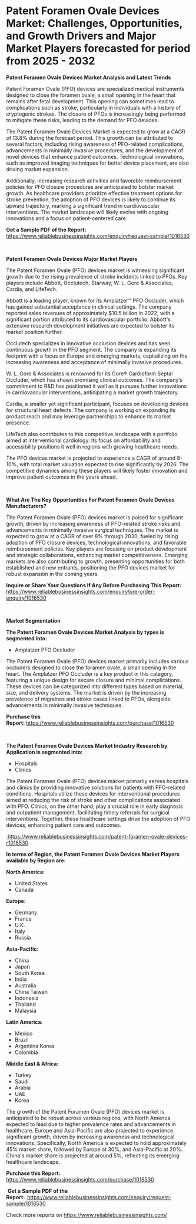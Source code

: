 <p><h1>Patent Foramen Ovale Devices Market: Challenges, Opportunities, and Growth Drivers and Major Market Players forecasted for period from 2025 - 2032</h1></p><p><strong>Patent Foramen Ovale Devices Market Analysis and Latest Trends</strong></p>
<p><p>Patent Foramen Ovale (PFO) devices are specialized medical instruments designed to close the foramen ovale, a small opening in the heart that remains after fetal development. This opening can sometimes lead to complications such as stroke, particularly in individuals with a history of cryptogenic strokes. The closure of PFOs is increasingly being performed to mitigate these risks, leading to the demand for PFO devices.</p><p>The Patent Foramen Ovale Devices Market is expected to grow at a CAGR of 13.8% during the forecast period. This growth can be attributed to several factors, including rising awareness of PFO-related complications, advancements in minimally invasive procedures, and the development of novel devices that enhance patient outcomes. Technological innovations, such as improved imaging techniques for better device placement, are also driving market expansion.</p><p>Additionally, increasing research activities and favorable reimbursement policies for PFO closure procedures are anticipated to bolster market growth. As healthcare providers prioritize effective treatment options for stroke prevention, the adoption of PFO devices is likely to continue its upward trajectory, marking a significant trend in cardiovascular interventions. The market landscape will likely evolve with ongoing innovations and a focus on patient-centered care.</p></p>
<p><strong>Get a Sample PDF of the Report:&nbsp;</strong> <a href="https://www.reliablebusinessinsights.com/enquiry/request-sample/1016530?utm_campaign=1950&utm_medium=2&utm_source=Github&utm_content=ia&utm_term=21032025&utm_id=patent-foramen-ovale-devices">https://www.reliablebusinessinsights.com/enquiry/request-sample/1016530</a></p>
<p>&nbsp;</p>
<p><strong>Patent Foramen Ovale Devices Major Market Players</strong></p>
<p><p>The Patent Foramen Ovale (PFO) devices market is witnessing significant growth due to the rising prevalence of stroke incidents linked to PFOs. Key players include Abbott, Occlutech, Starway, W. L. Gore & Associates, Cardia, and LifeTech. </p><p>Abbott is a leading player, known for its Amplatzer™ PFO Occluder, which has gained substantial acceptance in clinical settings. The company reported sales revenues of approximately $10.5 billion in 2022, with a significant portion attributed to its cardiovascular portfolio. Abbott's extensive research development initiatives are expected to bolster its market position further.</p><p>Occlutech specializes in innovative occlusion devices and has seen continuous growth in the PFO segment. The company is expanding its footprint with a focus on Europe and emerging markets, capitalizing on the increasing awareness and acceptance of minimally invasive procedures. </p><p>W. L. Gore & Associates is renowned for its Gore® Cardioform Septal Occluder, which has shown promising clinical outcomes. The company’s commitment to R&D has positioned it well as it pursues further innovations in cardiovascular interventions, anticipating a market growth trajectory.</p><p>Cardia, a smaller yet significant participant, focuses on developing devices for structural heart defects. The company is working on expanding its product reach and may leverage partnerships to enhance its market presence.</p><p>LifeTech also contributes to this competitive landscape with a portfolio aimed at interventional cardiology. Its focus on affordability and accessibility positions it well in regions with growing healthcare needs. </p><p>The PFO devices market is projected to experience a CAGR of around 8-10%, with total market valuation expected to rise significantly by 2026. The competitive dynamics among these players will likely foster innovation and improve patient outcomes in the years ahead.</p></p>
<p>&nbsp;</p>
<p><strong>What Are The Key Opportunities For Patent Foramen Ovale Devices Manufacturers?</strong></p>
<p><p>The Patent Foramen Ovale (PFO) devices market is poised for significant growth, driven by increasing awareness of PFO-related stroke risks and advancements in minimally invasive surgical techniques. The market is expected to grow at a CAGR of over 8% through 2030, fueled by rising adoption of PFO closure devices, technological innovations, and favorable reimbursement policies. Key players are focusing on product development and strategic collaborations, enhancing market competitiveness. Emerging markets are also contributing to growth, presenting opportunities for both established and new entrants, positioning the PFO devices market for robust expansion in the coming years.</p></p>
<p><strong>Inquire or Share Your Questions If Any Before Purchasing This Report:</strong> <a href="https://www.reliablebusinessinsights.com/enquiry/pre-order-enquiry/1016530?utm_campaign=1950&utm_medium=2&utm_source=Github&utm_content=ia&utm_term=21032025&utm_id=patent-foramen-ovale-devices">https://www.reliablebusinessinsights.com/enquiry/pre-order-enquiry/1016530</a></p>
<p>&nbsp;</p>
<p><strong>Market Segmentation</strong></p>
<p><strong>The Patent Foramen Ovale Devices Market Analysis by types is segmented into:</strong></p>
<p><ul><li>Amplatzer PFO Occluder</li></ul></p>
<p><p>The Patent Foramen Ovale (PFO) devices market primarily includes various occluders designed to close the foramen ovale, a small opening in the heart. The Amplatzer PFO Occluder is a key product in this category, featuring a unique design for secure closure and minimal complications. These devices can be categorized into different types based on material, size, and delivery systems. The market is driven by the increasing prevalence of migraines and stroke cases linked to PFOs, alongside advancements in minimally invasive techniques.</p></p>
<p><strong>Purchase this Report:&nbsp;</strong><a href="https://www.reliablebusinessinsights.com/purchase/1016530?utm_campaign=1950&utm_medium=2&utm_source=Github&utm_content=ia&utm_term=21032025&utm_id=patent-foramen-ovale-devices">https://www.reliablebusinessinsights.com/purchase/1016530</a></p>
<p>&nbsp;</p>
<p><strong>The Patent Foramen Ovale Devices Market Industry Research by Application is segmented into:</strong></p>
<p><ul><li>Hospitals</li><li>Clinics</li></ul></p>
<p><p>The Patent Foramen Ovale (PFO) devices market primarily serves hospitals and clinics by providing innovative solutions for patients with PFO-related conditions. Hospitals utilize these devices for interventional procedures aimed at reducing the risk of stroke and other complications associated with PFO. Clinics, on the other hand, play a crucial role in early diagnosis and outpatient management, facilitating timely referrals for surgical interventions. Together, these healthcare settings drive the adoption of PFO devices, enhancing patient care and outcomes.</p></p>
<p><a href="https://www.reliablebusinessinsights.com/patent-foramen-ovale-devices-r1016530?utm_campaign=1950&utm_medium=2&utm_source=Github&utm_content=ia&utm_term=21032025&utm_id=patent-foramen-ovale-devices">&nbsp;https://www.reliablebusinessinsights.com/patent-foramen-ovale-devices-r1016530</a></p>
<p><strong>In terms of Region, the Patent Foramen Ovale Devices Market Players available by Region are:</strong></p>
<p>
    <p> <strong> North America: </strong>
        <ul>
            <li>United States</li>
            <li>Canada</li>
        </ul>
        </p> 
    <p> <strong> Europe: </strong>
        <ul>
            <li>Germany</li>
            <li>France</li>
            <li>U.K.</li>
            <li>Italy</li>
            <li>Russia</li>
        </ul>
        </p> 
    <p> <strong> Asia-Pacific: </strong>
        <ul>
            <li>China</li>
            <li>Japan</li>
            <li>South Korea</li>
            <li>India</li>
            <li>Australia</li>
            <li>China Taiwan</li>
            <li>Indonesia</li>
            <li>Thailand</li>
            <li>Malaysia</li>
        </ul>
        </p> 
    <p> <strong> Latin America: </strong>
        <ul>
            <li>Mexico</li>
            <li>Brazil</li>
            <li>Argentina Korea</li>
            <li>Colombia</li>
        </ul>
        </p> 
    <p> <strong> Middle East & Africa: </strong>
        <ul>
            <li>Turkey</li>
            <li>Saudi</li>
            <li>Arabia</li>
            <li>UAE</li>
            <li>Korea</li>
        </ul>
    </p>
    </p>
<p><p>The growth of the Patent Foramen Ovale (PFO) devices market is anticipated to be robust across various regions, with North America expected to lead due to higher prevalence rates and advancements in healthcare. Europe and Asia-Pacific are also projected to experience significant growth, driven by increasing awareness and technological innovations. Specifically, North America is expected to hold approximately 45% market share, followed by Europe at 30%, and Asia-Pacific at 20%. China's market share is projected at around 5%, reflecting its emerging healthcare landscape.</p></p>
<p><strong>Purchase this Report: </strong><a href="https://www.reliablebusinessinsights.com/purchase/1016530?utm_campaign=1950&utm_medium=2&utm_source=Github&utm_content=ia&utm_term=21032025&utm_id=patent-foramen-ovale-devices">https://www.reliablebusinessinsights.com/purchase/1016530</a></p>
<p>&nbsp;<strong>Get a Sample PDF of the Report:&nbsp;&nbsp;</strong><a href="https://www.reliablebusinessinsights.com/enquiry/request-sample/1016530?utm_campaign=1950&utm_medium=2&utm_source=Github&utm_content=ia&utm_term=21032025&utm_id=patent-foramen-ovale-devices">https://www.reliablebusinessinsights.com/enquiry/request-sample/1016530</a></p>
<p><strong></strong></p>
<p>Check more reports on <a href="https://www.reliablebusinessinsights.com/?utm_campaign=1950&utm_medium=2&utm_source=Github&utm_content=ia&utm_term=21032025&utm_id=patent-foramen-ovale-devices">https://www.reliablebusinessinsights.com/</a></p>